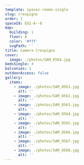 ```yaml
---
template: spaces-rooms-single
slug: crespigno
order: 1
spaceId: Ed1-A--8
map: 
  building: 1
  floor: A
  color: '#fff'
  svgPath: ''
title: Camera Crespigno
cover:
  image: ./photos/SAM_8564.jpg
bedsSingle: 3
balconies: 1
outdoorAccess: false
gallery:
  items:
    - image: ./photos/SAM_8561.jpg
      alt: ''
    - image: ./photos/SAM_8562.jpg
      alt: ''
    - image: ./photos/SAM_8563.jpg
      alt: ''
    - image: ./photos/SAM_8564.jpg
      alt: ''
    - image: ./photos/SAM_8565.jpg
      alt: ''
    - image: ./photos/SAM_8566.jpg
      alt: ''
    - image: ./photos/SAM_8567.jpg
      alt: ''
    - image: ./photos/SAM_8568.jpg
      alt: ''
---
```

